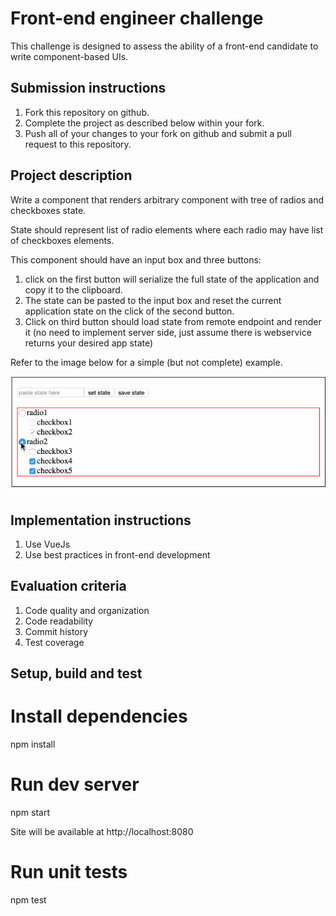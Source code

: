 Front-end engineer challenge
============================
This challenge is designed to assess the ability of a front-end candidate to write component-based UIs.

## Submission instructions
1. Fork this repository on github.
2. Complete the project as described below within your fork.
4. Push all of your changes to your fork on github and submit a pull request to this repository.

## Project description

Write a component that renders arbitrary component with tree of radios and checkboxes state.

State should represent list of radio elements where each radio may have list of checkboxes elements.

This component should have an input box and three buttons:
1. click on the first button will serialize the full state of the application and copy it to the clipboard.
2. The state can be pasted to the input box and reset the current application state on the click of the second button.
3. Click on third button should load state from remote endpoint and render it (no need to implement server side, just assume there is webservice returns your desired app state)

Refer to the image below for a simple (but not complete) example.

[![example](example.gif)](example.gif)

## Implementation instructions

1. Use VueJs
2. Use best practices in front-end development

## Evaluation criteria

1. Code quality and organization
2. Code readability
3. Commit history
4. Test coverage

## Setup, build and test

# Install dependencies

npm install

# Run dev server

npm start

Site will be available at http://localhost:8080

# Run unit tests

npm test
